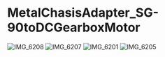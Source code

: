 # MetalChasisAdapter_SG-90toDCGearboxMotor
![IMG_6208](https://github.com/user-attachments/assets/ab48c816-a5ca-406d-a772-14107fdb27ec)
![IMG_6207](https://github.com/user-attachments/assets/8526f51e-4500-4c6d-85f0-bd16d45010dc)
![IMG_6201](https://github.com/user-attachments/assets/723578b5-6f47-4f02-a2a2-90d27ddc4040)
![IMG_6205](https://github.com/user-attachments/assets/eefcfd62-9d7c-490b-a130-b4e737d93637)
